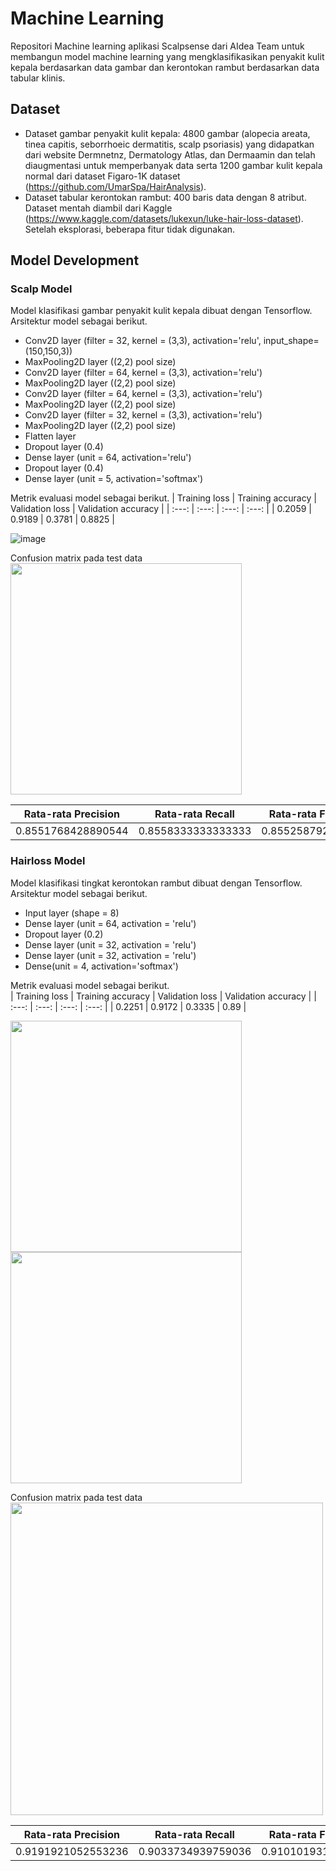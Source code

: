 # Machine Learning
Repositori Machine learning aplikasi Scalpsense dari AIdea Team untuk membangun model machine learning yang mengklasifikasikan penyakit kulit kepala berdasarkan data gambar dan kerontokan rambut berdasarkan data tabular klinis.

## Dataset
- Dataset gambar penyakit kulit kepala: 4800 gambar (alopecia areata, tinea capitis, seborrhoeic dermatitis, scalp psoriasis) yang didapatkan dari website Dermnetnz, Dermatology Atlas, dan Dermaamin dan telah diaugmentasi untuk memperbanyak data serta 1200 gambar kulit kepala normal dari dataset Figaro-1K dataset (https://github.com/UmarSpa/HairAnalysis). 
- Dataset tabular kerontokan rambut: 400 baris data dengan 8 atribut. Dataset mentah diambil dari Kaggle (https://www.kaggle.com/datasets/lukexun/luke-hair-loss-dataset). Setelah eksplorasi, beberapa fitur tidak digunakan.

## Model Development
### Scalp Model
Model klasifikasi gambar penyakit kulit kepala dibuat dengan Tensorflow. <br>
Arsitektur model sebagai berikut.
- Conv2D layer (filter = 32, kernel = (3,3), activation='relu', input_shape=(150,150,3))
- MaxPooling2D layer ((2,2) pool size)
- Conv2D layer (filter = 64, kernel = (3,3), activation='relu')
- MaxPooling2D layer ((2,2) pool size)
- Conv2D layer (filter = 64, kernel = (3,3), activation='relu')
- MaxPooling2D layer ((2,2) pool size)
- Conv2D layer (filter = 32, kernel = (3,3), activation='relu')
- MaxPooling2D layer ((2,2) pool size)
- Flatten layer
- Dropout layer (0.4)
- Dense layer (unit = 64, activation='relu')
- Dropout layer (0.4)
- Dense layer (unit = 5, activation='softmax')

Metrik evaluasi model sebagai berikut.
| Training loss | Training accuracy | Validation loss | Validation accuracy |
| :---: | :---: | :---: | :---: |
| 0.2059 | 0.9189 | 0.3781 | 0.8825 |

![image](https://github.com/Compfest-AIdea/machine-learning/assets/96944447/b486eeac-6465-47b5-b8a1-6715de6c956b)

Confusion matrix pada test data <br>
<img src="https://github.com/Compfest-AIdea/machine-learning/assets/96944447/8d3dca0e-ddf4-4874-94bd-b5d25929edee" width="370" />

| Rata-rata Precision | Rata-rata Recall | Rata-rata F1-Score |
| :---: | :---: | :---: |
| 0.8551768428890544 | 0.8558333333333333 | 0.8552587922242569 |

### Hairloss Model
Model klasifikasi tingkat kerontokan rambut dibuat dengan Tensorflow. <br>
Arsitektur model sebagai berikut.
- Input layer (shape = 8)
- Dense layer (unit = 64, activation = 'relu')
- Dropout layer (0.2)
- Dense layer (unit = 32, activation = 'relu')
- Dense layer (unit = 32, activation = 'relu')
- Dense(unit = 4, activation='softmax')

Metrik evaluasi model sebagai berikut. <br>
| Training loss | Training accuracy | Validation loss | Validation accuracy |
| :---: | :---: | :---: | :---: |
| 0.2251 | 0.9172 | 0.3335 | 0.89 |

<img src="https://github.com/Compfest-AIdea/machine-learning/assets/96944447/897a2ab4-8eff-47be-9b89-5324e8b613d0" width="370" />
<img src="https://github.com/Compfest-AIdea/machine-learning/assets/96944447/e5d4b179-9d55-4ba7-a2a7-5af521d8d9f2" width="370" />

Confusion matrix pada test data <br>
<img src="https://github.com/Compfest-AIdea/machine-learning/assets/96944447/a01be720-a901-49fb-80d9-a2bdc6e0dde2" width="500" />

| Rata-rata Precision | Rata-rata Recall | Rata-rata F1-Score |
| :---: | :---: | :---: |
| 0.9191921052553236 | 0.9033734939759036 | 0.9101019312758835 |
